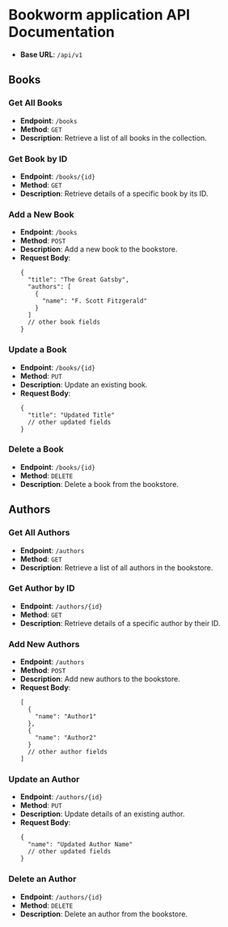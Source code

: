 # Bookworm application API Documentation

- **Base URL**: `/api/v1`

## Books

### Get All Books

- **Endpoint**: `/books`
- **Method**: `GET`
- **Description**: Retrieve a list of all books in the collection.

### Get Book by ID

- **Endpoint**: `/books/{id}`
- **Method**: `GET`
- **Description**: Retrieve details of a specific book by its ID.

### Add a New Book

- **Endpoint**: `/books`
- **Method**: `POST`
- **Description**: Add a new book to the bookstore.
- **Request Body**:
    ```jsMin
    {
      "title": "The Great Gatsby",
      "authors": [
        {
          "name": "F. Scott Fitzgerald"
        }
      ]
      // other book fields
    }
    ```

### Update a Book

- **Endpoint**: `/books/{id}`
- **Method**: `PUT`
- **Description**: Update an existing book.
- **Request Body**:
    ```jsMin
    {
      "title": "Updated Title"
      // other updated fields
    }
    ```

### Delete a Book

- **Endpoint**: `/books/{id}`
- **Method**: `DELETE`
- **Description**: Delete a book from the bookstore.

## Authors

### Get All Authors

- **Endpoint**: `/authors`
- **Method**: `GET`
- **Description**: Retrieve a list of all authors in the bookstore.

### Get Author by ID

- **Endpoint**: `/authors/{id}`
- **Method**: `GET`
- **Description**: Retrieve details of a specific author by their ID.

### Add New Authors

- **Endpoint**: `/authors`
- **Method**: `POST`
- **Description**: Add new authors to the bookstore.
- **Request Body**:
    ```jsMin
    [
      {
        "name": "Author1"
      },
      {
        "name": "Author2"
      }
      // other author fields
    ]
    ```

### Update an Author

- **Endpoint**: `/authors/{id}`
- **Method**: `PUT`
- **Description**: Update details of an existing author.
- **Request Body**:
    ```jsMin
    {
      "name": "Updated Author Name"
      // other updated fields
    }
    ```

### Delete an Author

- **Endpoint**: `/authors/{id}`
- **Method**: `DELETE`
- **Description**: Delete an author from the bookstore.
